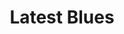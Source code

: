 ---
title: "Latest Blues"
subtitle: ""
# meta description
description: "This is meta description"
draft: false
---